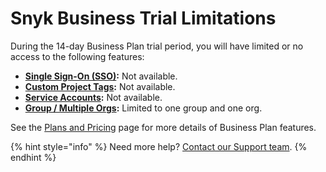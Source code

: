 # Snyk Business Trial Limitations

During the 14-day Business Plan trial period, you will have limited or no access to the following features:&#x20;

* [**Single Sign-On (SSO)**](../features/user-and-group-management/setting-up-sso-for-authentication/)**:** Not available.
* [**Custom Project Tags**](introduction-to-snyk-projects/view-project-information/project-tags.md)**:** Not available.
* [**Service Accounts**](../features/integrations/managing-integrations/service-accounts.md)**:** Not available.
* [**Group / Multiple Orgs**](../features/user-and-group-management/managing-groups-and-organizations/)**:** Limited to one group and one org.

See the [Plans and Pricing](https://snyk.io/plans/) page for more details of Business Plan features.

{% hint style="info" %}
Need more help? [Contact our Support team](https://support.snyk.io/hc/en-us/requests/new).
{% endhint %}

